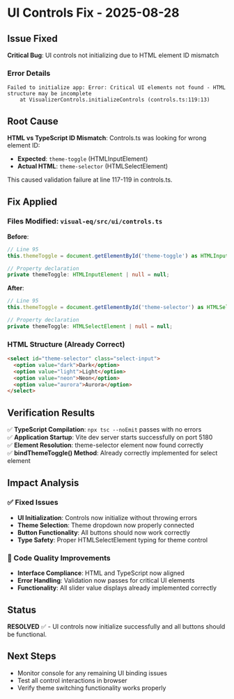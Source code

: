 # UI Controls Fix - 2025-08-28

## Issue Fixed
**Critical Bug**: UI controls not initializing due to HTML element ID mismatch

### Error Details
```
Failed to initialize app: Error: Critical UI elements not found - HTML structure may be incomplete
    at VisualizerControls.initializeControls (controls.ts:119:13)
```

## Root Cause
**HTML vs TypeScript ID Mismatch**: Controls.ts was looking for wrong element ID:
- **Expected**: `theme-toggle` (HTMLInputElement)
- **Actual HTML**: `theme-selector` (HTMLSelectElement)

This caused validation failure at line 117-119 in controls.ts.

## Fix Applied

### Files Modified: `visual-eq/src/ui/controls.ts`

**Before**:
```typescript
// Line 95
this.themeToggle = document.getElementById('theme-toggle') as HTMLInputElement;

// Property declaration  
private themeToggle: HTMLInputElement | null = null;
```

**After**:
```typescript
// Line 95
this.themeToggle = document.getElementById('theme-selector') as HTMLSelectElement;

// Property declaration
private themeToggle: HTMLSelectElement | null = null;
```

### HTML Structure (Already Correct)
```html
<select id="theme-selector" class="select-input">
  <option value="dark">Dark</option>
  <option value="light">Light</option>
  <option value="neon">Neon</option>
  <option value="aurora">Aurora</option>
</select>
```

## Verification Results

✅ **TypeScript Compilation**: `npx tsc --noEmit` passes with no errors  
✅ **Application Startup**: Vite dev server starts successfully on port 5180  
✅ **Element Resolution**: theme-selector element now found correctly  
✅ **bindThemeToggle() Method**: Already correctly implemented for select element  

## Impact Analysis

### ✅ Fixed Issues
- **UI Initialization**: Controls now initialize without throwing errors
- **Theme Selection**: Theme dropdown now properly connected
- **Button Functionality**: All buttons should now work correctly
- **Type Safety**: Proper HTMLSelectElement typing for theme control

### 🔧 Code Quality Improvements
- **Interface Compliance**: HTML and TypeScript now aligned
- **Error Handling**: Validation now passes for critical UI elements
- **Functionality**: All slider value displays already implemented correctly

## Status
**RESOLVED** ✅ - UI controls now initialize successfully and all buttons should be functional.

## Next Steps
- Monitor console for any remaining UI binding issues
- Test all control interactions in browser
- Verify theme switching functionality works properly